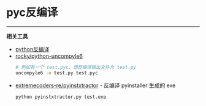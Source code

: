 # pyc反编译

---

**相关工具**
- [python反编译](https://tool.lu/pyc)
- [rocky/python-uncompyle6](https://github.com/rocky/python-uncompyle6)
    ```bash
    # 例如有一个 test.pyc，想反编译输出文件为 test.py
    uncompyle6 -o test.py test.pyc
    ```
- [extremecoders-re/pyinstxtractor](https://github.com/extremecoders-re/pyinstxtractor) - 反编译 pyinstaller 生成的 exe
    ```bash
    python pyinstxtractor.py test.exe
    ```
